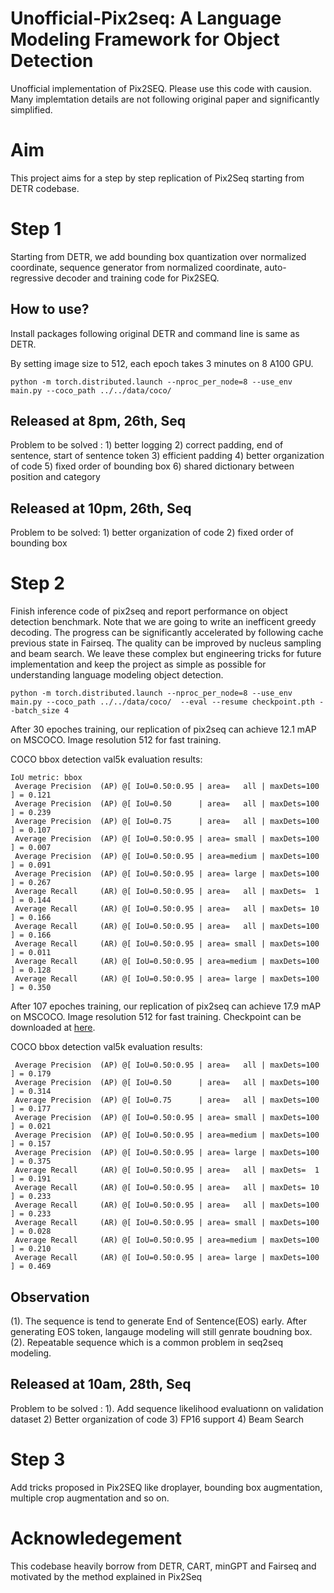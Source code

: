 # Unofficial-Pix2seq: A Language Modeling Framework for Object Detection
Unofficial implementation of Pix2SEQ. Please use this code with causion. Many implemtation details are not following original paper and significantly simplified. 

# Aim
This project aims for a step by step replication of Pix2Seq starting from DETR codebase. 

# Step 1
Starting from DETR, we add bounding box quantization over normalized coordinate, sequence generator from normalized coordinate, auto-regressive decoder and training code for Pix2SEQ.

## How to use?
Install packages following original DETR and command line is same as DETR.

By setting image size to 512, each epoch takes 3 minutes on 8 A100 GPU.

```
python -m torch.distributed.launch --nproc_per_node=8 --use_env main.py --coco_path ../../data/coco/
```

## Released at 8pm, 26th, Seq
Problem to be solved : 1) better logging 2) correct padding, end of sentence, start of sentence token 3) efficient padding 4) better organization of code 5) fixed order of bounding box 6) shared dictionary between position and category

## Released at 10pm, 26th, Seq
Problem to be solved: 1) better organization of code 2) fixed order of bounding box

# Step 2
Finish inference code of pix2seq and report performance on object detection benchmark. Note that we are going to write an inefficent greedy decoding. The progress can be significantly accelerated by following cache previous state in Fairseq. The quality can be improved by nucleus sampling and beam search. We leave these complex but engineering tricks for future implementation and keep the project as simple as possible for understanding language modeling object detection.

```
python -m torch.distributed.launch --nproc_per_node=8 --use_env main.py --coco_path ../../data/coco/  --eval --resume checkpoint.pth --batch_size 4
```

After 30 epoches training, our replication of pix2seq can achieve 12.1 mAP on MSCOCO. Image resolution 512 for fast training. 

COCO bbox detection val5k evaluation results:
```
IoU metric: bbox
 Average Precision  (AP) @[ IoU=0.50:0.95 | area=   all | maxDets=100 ] = 0.121
 Average Precision  (AP) @[ IoU=0.50      | area=   all | maxDets=100 ] = 0.239
 Average Precision  (AP) @[ IoU=0.75      | area=   all | maxDets=100 ] = 0.107
 Average Precision  (AP) @[ IoU=0.50:0.95 | area= small | maxDets=100 ] = 0.007
 Average Precision  (AP) @[ IoU=0.50:0.95 | area=medium | maxDets=100 ] = 0.091
 Average Precision  (AP) @[ IoU=0.50:0.95 | area= large | maxDets=100 ] = 0.267
 Average Recall     (AR) @[ IoU=0.50:0.95 | area=   all | maxDets=  1 ] = 0.144
 Average Recall     (AR) @[ IoU=0.50:0.95 | area=   all | maxDets= 10 ] = 0.166
 Average Recall     (AR) @[ IoU=0.50:0.95 | area=   all | maxDets=100 ] = 0.166
 Average Recall     (AR) @[ IoU=0.50:0.95 | area= small | maxDets=100 ] = 0.011
 Average Recall     (AR) @[ IoU=0.50:0.95 | area=medium | maxDets=100 ] = 0.128
 Average Recall     (AR) @[ IoU=0.50:0.95 | area= large | maxDets=100 ] = 0.350
```

After 107 epoches training, our replication of pix2seq can achieve 17.9 mAP on MSCOCO. Image resolution 512 for fast training. Checkpoint can be downloaded at [here](https://drive.google.com/file/d/1EJnBaeg6R2nASdyZbkDx1q5nTpjPGGev/view?usp=sharing).

COCO bbox detection val5k evaluation results:
```
 Average Precision  (AP) @[ IoU=0.50:0.95 | area=   all | maxDets=100 ] = 0.179
 Average Precision  (AP) @[ IoU=0.50      | area=   all | maxDets=100 ] = 0.314
 Average Precision  (AP) @[ IoU=0.75      | area=   all | maxDets=100 ] = 0.177
 Average Precision  (AP) @[ IoU=0.50:0.95 | area= small | maxDets=100 ] = 0.021
 Average Precision  (AP) @[ IoU=0.50:0.95 | area=medium | maxDets=100 ] = 0.157
 Average Precision  (AP) @[ IoU=0.50:0.95 | area= large | maxDets=100 ] = 0.375
 Average Recall     (AR) @[ IoU=0.50:0.95 | area=   all | maxDets=  1 ] = 0.191
 Average Recall     (AR) @[ IoU=0.50:0.95 | area=   all | maxDets= 10 ] = 0.233
 Average Recall     (AR) @[ IoU=0.50:0.95 | area=   all | maxDets=100 ] = 0.233
 Average Recall     (AR) @[ IoU=0.50:0.95 | area= small | maxDets=100 ] = 0.028
 Average Recall     (AR) @[ IoU=0.50:0.95 | area=medium | maxDets=100 ] = 0.210
 Average Recall     (AR) @[ IoU=0.50:0.95 | area= large | maxDets=100 ] = 0.469
 ```

## Observation
(1). The sequence is tend to generate End of Sentence(EOS) early. After generating EOS token, langauge modeling will still genrate boudning box. (2). Repeatable sequence which is a common problem in seq2seq modeling. 

## Released at 10am, 28th, Seq
Problem to be solved : 1). Add sequence likelihood evaluationn on validation dataset 2) Better organization of code 3) FP16 support 4) Beam Search


# Step 3
Add tricks proposed in Pix2SEQ like droplayer, bounding box augmentation, multiple crop augmentation and so on.



# Acknowledegement 
This codebase heavily borrow from DETR, CART, minGPT and Fairseq and motivated by the method explained in Pix2Seq
